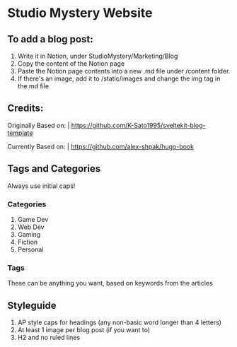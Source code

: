 # Studio Mystery Website

## To add a blog post:

1. Write it in Notion, under StudioMystery/Marketing/Blog
2. Copy the content of the Notion page
3. Paste the Notion page contents into a new .md file under /content folder.
4. If there's an image, add it to /static/images and change the img tag in the md file

## Credits:

Originally Based on: | https://github.com/K-Sato1995/sveltekit-blog-template

Currently Based on: | https://github.com/alex-shpak/hugo-book

## Tags and Categories

Always use initial caps!

### Categories

1. Game Dev
2. Web Dev
3. Gaming
4. Fiction
5. Personal

### Tags

These can be anything you want, based on keywords from the articles

## Styleguide

1. AP style caps for headings (any non-basic word longer than 4 letters)
2. At least 1 image per blog post (if you want to)
3. H2 and no ruled lines
